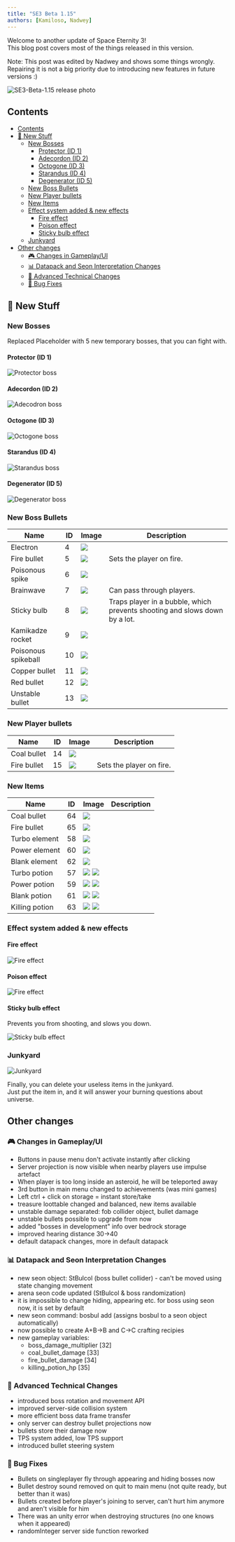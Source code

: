```yaml
---
title: "SE3 Beta 1.15"
authors: [Kamiloso, Nadwey]
---
```


Welcome to another update of Space Eternity 3!  
This blog post covers most of the things released in this version.

Note: This post was edited by Nadwey and shows some things wrongly. Repairing
it is not a big priority due to introducing new features in future versions :)

![SE3-Beta-1.15 release photo](https://nadwey.pl/kamiloso/SE3/Images/SE3-Beta-1.15.png)

<!-- truncate -->

## Contents

- [Contents](#contents)
- [🚀 New Stuff](#-new-stuff)
  - [New Bosses](#new-bosses)
    - [Protector (ID 1)](#protector-id-1)
    - [Adecordon (ID 2)](#adecordon-id-2)
    - [Octogone (ID 3)](#octogone-id-3)
    - [Starandus (ID 4)](#starandus-id-4)
    - [Degenerator (ID 5)](#degenerator-id-5)
  - [New Boss Bullets](#new-boss-bullets)
  - [New Player bullets](#new-player-bullets)
  - [New Items](#new-items)
  - [Effect system added \& new effects](#effect-system-added--new-effects)
    - [Fire effect](#fire-effect)
    - [Poison effect](#poison-effect)
    - [Sticky bulb effect](#sticky-bulb-effect)
  - [Junkyard](#junkyard)
- [Other changes](#other-changes)
  - [🎮 Changes in Gameplay/UI](#-changes-in-gameplayui)
  - [📊 Datapack and Seon Interpretation Changes](#-datapack-and-seon-interpretation-changes)
  - [🔧 Advanced Technical Changes](#-advanced-technical-changes)
  - [🐛 Bug Fixes](#-bug-fixes)


## 🚀 New Stuff

### New Bosses

Replaced Placeholder with 5 new temporary bosses, that you can fight with.

#### Protector (ID 1)

![Protector boss](/img/2023-04-16-blog/protector.png)

#### Adecordon (ID 2)

![Adecodron boss](/img/2023-04-16-blog/adecodron.png)

#### Octogone (ID 3)

![Octogone boss](/img/2023-04-16-blog/octogone.png)

#### Starandus (ID 4)

![Starandus boss](/img/2023-04-16-blog/starandus.png)

#### Degenerator (ID 5)

![Degenerator boss](/img/2023-04-16-blog/degenerator.png)

### New Boss Bullets

| Name                | ID  | Image                                             | Description                                                                |
| ------------------- | --- | ------------------------------------------------- | -------------------------------------------------------------------------- |
| Electron            | 4   | ![](/img/2023-04-16-blog/electron.png)            |                                                                            |
| Fire bullet         | 5   | ![](/img/2023-04-16-blog/fire-bullet.png)         | Sets the player on fire.                                                   |
| Poisonous spike     | 6   | ![](/img/2023-04-16-blog/poisonous-spike.png)     |                                                                            |
| Brainwave           | 7   | ![](/img/2023-04-16-blog/brainwave.png)           | Can pass through players.                                                  |
| Sticky bulb         | 8   | ![](/img/2023-04-16-blog/sticky-bulb.png)         | Traps player in a bubble, which prevents shooting and slows down by a lot. |
| Kamikadze rocket    | 9   | ![](/img/2023-04-16-blog/kamikadze-rocket.png)    |                                                                            |
| Poisonous spikeball | 10  | ![](/img/2023-04-16-blog/poisonous-spikeball.png) |                                                                            |
| Copper bullet       | 11  | ![](/img/2023-04-16-blog/copper-bullet.png)       |                                                                            |
| Red bullet          | 12  | ![](/img/2023-04-16-blog/red-bullet.png)          |                                                                            |
| Unstable bullet     | 13  | ![](/img/2023-04-16-blog/unstable-bullet.png)     |                                                                            |

### New Player bullets

| Name        | ID  | Image                                            | Description              |
| ----------- | --- | ------------------------------------------------ | ------------------------ |
| Coal bullet | 14  | ![](/img/2023-04-16-blog/coal-bullet.png)        |                          |
| Fire bullet | 15  | ![](/img/2023-04-16-blog/fire-bullet-player.png) | Sets the player on fire. |

### New Items

| Name           | ID  | Image                                                                   | Description |
| -------------- | --- | ----------------------------------------------------------------------- | ----------- |
| Coal bullet    | 64  | ![](/img/2023-04-16-blog/Nn64.png)                                      |             |
| Fire bullet    | 65  | ![](/img/2023-04-16-blog/Nn65.png)                                      |             |
| Turbo element  | 58  | ![](/img/2023-04-16-blog/Nn58.png)                                      |             |
| Power element  | 60  | ![](/img/2023-04-16-blog/Nn60.png)                                      |             |
| Blank element  | 62  | ![](/img/2023-04-16-blog/Nn62.png)                                      |             |
| Turbo potion   | 57  | ![](/img/2023-04-16-blog/Nn57A.png) ![](/img/2023-04-16-blog/Nn57U.png) |             |
| Power potion   | 59  | ![](/img/2023-04-16-blog/Nn59A.png) ![](/img/2023-04-16-blog/Nn59U.png) |             |
| Blank potion   | 61  | ![](/img/2023-04-16-blog/Nn61A.png) ![](/img/2023-04-16-blog/Nn61U.png) |             |
| Killing potion | 63  | ![](/img/2023-04-16-blog/Nn63A.png) ![](/img/2023-04-16-blog/Nn63U.png) |             |

### Effect system added & new effects

#### Fire effect

![Fire effect](/img/2023-04-16-blog/fire-effect.png)

#### Poison effect

![Fire effect](/img/2023-04-16-blog/poison-effect.png)

#### Sticky bulb effect

Prevents you from shooting, and slows you down.

![Sticky bulb effect](/img/2023-04-16-blog/sticky-bulb-effect.png)

### Junkyard

![Junkyard](/img/2023-04-16-blog/junkyard.png)

Finally, you can delete your useless items in the junkyard.  
Just put the item in, and it will answer your burning questions about universe.

## Other changes

### 🎮 Changes in Gameplay/UI

-   Buttons in pause menu don't activate instantly after clicking
-   Server projection is now visible when nearby players use impulse artefact
-   When player is too long inside an asteroid, he will be teleported away
-   3rd button in main menu changed to achievements (was mini games)
-   Left ctrl + click on storage = instant store/take
-   treasure loottable changed and balanced, new items available
-   unstable damage separated: fob collider object, bullet damage
-   unstable bullets possible to upgrade from now
-   added "bosses in development" info over bedrock storage
-   improved hearing distance 30->40
-   default datapack changes, more in default datapack

### 📊 Datapack and Seon Interpretation Changes

-   new seon object: StBulcol (boss bullet collider) - can't be moved using state changing movement
-   arena seon code updated (StBulcol & boss randomization)
-   it is impossible to change hiding, appearing etc. for boss using seon now, it is set by default
-   new seon command: bosbul add (assigns bosbul to a seon object automatically)
-   now possible to create A+B->B and C->C crafting recipies
-   new gameplay variables:
    -   boss_damage_multiplier [32]
    -   coal_bullet_damage [33]
    -   fire_bullet_damage [34]
    -   killing_potion_hp [35]

### 🔧 Advanced Technical Changes

-   introduced boss rotation and movement API
-   improved server-side collision system
-   more efficient boss data frame transfer
-   only server can destroy bullet projections now
-   bullets store their damage now
-   TPS system added, low TPS support
-   introduced bullet steering system

### 🐛 Bug Fixes

-   Bullets on singleplayer fly through appearing and hiding bosses now
-   Bullet destroy sound removed on quit to main menu (not quite ready, but better than it was)
-   Bullets created before player's joining to server, can't hurt him anymore and aren't visible for him
-   There was an unity error when destroying structures (no one knows when it appeared)
-   randomInteger server side function reworked
